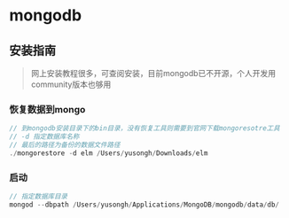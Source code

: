 # mongodb

## 安装指南

> 网上安装教程很多，可查阅安装，目前mongodb已不开源，个人开发用community版本也够用

### 恢复数据到mongo

```javascript
// 到mongodb安装目录下的bin目录，没有恢复工具则需要到官网下载mongoresotre工具
// -d 指定数据库名称
// 最后的路径为备份的数据文件路径
./mongorestore -d elm /Users/yusongh/Downloads/elm
```

### 启动

```javascript
// 指定数据库目录
mongod --dbpath /Users/yusongh/Applications/MongoDB/mongodb/data/db/
```


